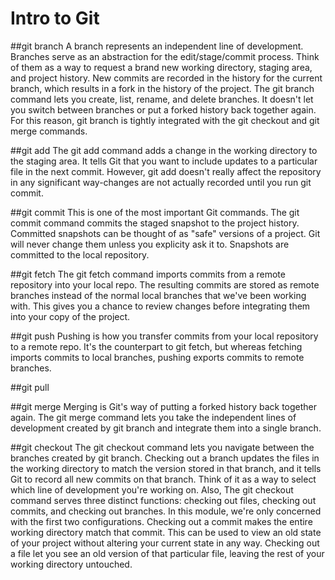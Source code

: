 # Intro to Git

##git branch
A branch represents an independent line of development. Branches serve as an abstraction for the edit/stage/commit process. Think of them as a way to request a brand new working directory, staging area, and project history. New commits are recorded in the history for the current branch, which results in a fork in the history of the project. The git branch command lets you create, list, rename, and delete branches. It doesn't let you switch between branches or put a forked history back together again. For this reason, git branch is tightly integrated with the git checkout and git merge commands.

##git add
The git add command adds a change in the working directory to the staging area. It tells Git that you want to include updates to a particular file in the next commit. However, git add doesn't really affect the repository in any significant way-changes are not actually recorded until you run git commit.

##git commit
This is one of the most important Git commands. The git commit command commits the staged snapshot to the project history. Committed snapshots can be thought of as "safe" versions of a project. Git will never change them unless you explicity ask it to. Snapshots are committed to the local repository.

##git fetch
The git fetch command imports commits from a remote repository into your local repo. The resulting commits are stored as remote branches instead of the normal local branches that we've been working with. This gives you a chance to review changes before integrating them into your copy of the project.

##git push
Pushing is how you transfer commits from your local repository to a remote repo. It's the counterpart to git fetch, but whereas fetching imports commits to local branches, pushing exports commits to remote branches.

##git pull

##git merge 
Merging is Git's way of putting a forked history back together again. The git merge command lets you take the independent lines of development created by git branch and integrate them into a single branch.

##git checkout
The git checkout command lets you navigate between the branches created by git branch. Checking out a branch updates the files in the working directory to match the version stored in that branch, and it tells Git to record all new commits on that branch. Think of it as a way to select which line of development you're working on. Also, The git checkout command serves three distinct functions: checking out files, checking out commits, and checking out branches. In this module, we're only concerned with the first two configurations. Checking out a commit makes the entire working directory match that commit. This can be used to view an old state of your project without altering your current state in any way. Checking out a file let you see an old version of that particular file, leaving the rest of your working directory untouched.